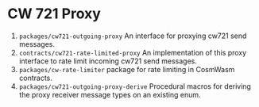# CW 721 Proxy

1. `packages/cw721-outgoing-proxy` An interface for proxying cw721 send messages.
3. `contracts/cw721-rate-limited-proxy` An implementation of this
   proxy interface to rate limit incoming cw721 send messages.
2. `packages/cw-rate-limiter` package for rate limiting in CosmWasm
   contracts.
4. `packages/cw721-outgoing-proxy-derive` Procedural macros for deriving the
   proxy receiver message types on an existing enum.
